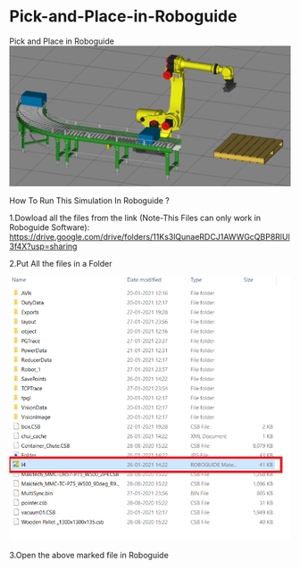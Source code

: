 # Pick-and-Place-in-Roboguide
Pick and Place in Roboguide
![](support%20file/pic1.PNG)



How To Run This Simulation In Roboguide ?

 1.Dowload all the files from the link (Note-This Files can only work in Roboguide Software): 
  https://drive.google.com/drive/folders/11Ks3lQunaeRDCJ1AWWGcQBP8RlUl3f4X?usp=sharing 
   
  

 2.Put All the files in a Folder
 
 ![](support%20file/pic2.png)

 3.Open the above marked file in Roboguide
